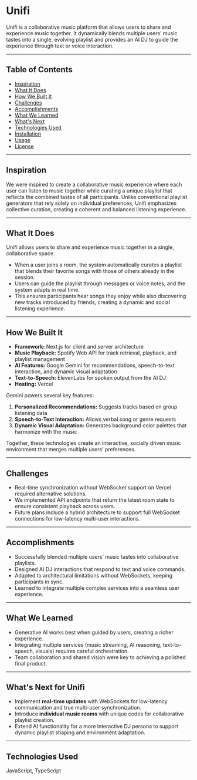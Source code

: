 # Unifi

Unifi is a collaborative music platform that allows users to share and experience music together. It dynamically blends multiple users’ music tastes into a single, evolving playlist and provides an AI DJ to guide the experience through text or voice interaction.

---

## Table of Contents

- [Inspiration](#inspiration)  
- [What It Does](#what-it-does)  
- [How We Built It](#how-we-built-it)  
- [Challenges](#challenges)  
- [Accomplishments](#accomplishments)  
- [What We Learned](#what-we-learned)  
- [What's Next](#whats-next-for-unifi)  
- [Technologies Used](#technologies-used)  
- [Installation](#installation)  
- [Usage](#usage)  
- [License](#license)  

---

## Inspiration

We were inspired to create a collaborative music experience where each user can listen to music together while curating a unique playlist that reflects the combined tastes of all participants. Unlike conventional playlist generators that rely solely on individual preferences, Unifi emphasizes collective curation, creating a coherent and balanced listening experience.

---

## What It Does

Unifi allows users to share and experience music together in a single, collaborative space.  

- When a user joins a room, the system automatically curates a playlist that blends their favorite songs with those of others already in the session.  
- Users can guide the playlist through messages or voice notes, and the system adapts in real time.  
- This ensures participants hear songs they enjoy while also discovering new tracks introduced by friends, creating a dynamic and social listening experience.

---

## How We Built It

- **Framework:** Next.js for client and server architecture  
- **Music Playback:** Spotify Web API for track retrieval, playback, and playlist management  
- **AI Features:** Google Gemini for recommendations, speech-to-text interaction, and dynamic visual adaptation  
- **Text-to-Speech:** ElevenLabs for spoken output from the AI DJ  
- **Hosting:** Vercel  

Gemini powers several key features:

1. **Personalized Recommendations:** Suggests tracks based on group listening data  
2. **Speech-to-Text Interaction:** Allows verbal song or genre requests  
3. **Dynamic Visual Adaptation:** Generates background color palettes that harmonize with the music  

Together, these technologies create an interactive, socially driven music environment that merges multiple users’ preferences.

---

## Challenges

- Real-time synchronization without WebSocket support on Vercel required alternative solutions.  
- We implemented API endpoints that return the latest room state to ensure consistent playback across users.  
- Future plans include a hybrid architecture to support full WebSocket connections for low-latency multi-user interactions.

---

## Accomplishments

- Successfully blended multiple users’ music tastes into collaborative playlists.  
- Designed AI DJ interactions that respond to text and voice commands.  
- Adapted to architectural limitations without WebSockets, keeping participants in sync.  
- Learned to integrate multiple complex services into a seamless user experience.

---

## What We Learned

- Generative AI works best when guided by users, creating a richer experience.  
- Integrating multiple services (music streaming, AI reasoning, text-to-speech, visuals) requires careful orchestration.  
- Team collaboration and shared vision were key to achieving a polished final product.

---

## What's Next for Unifi

- Implement **real-time updates** with WebSockets for low-latency communication and true multi-user synchronization.  
- Introduce **individual music rooms** with unique codes for collaborative playlist creation.  
- Extend AI functionality for a more interactive DJ persona to support dynamic playlist shaping and environment adaptation.

---

## Technologies Used

JavaScript, TypeScript

